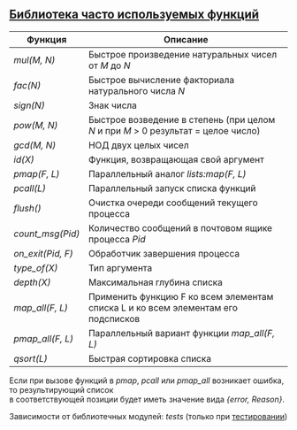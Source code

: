 ## [Библиотека часто используемых функций](../libs/lib.erl)
|Функция|Описание|  
|-----------------|--------------------------------------------------------------------------------------|  
|*mul(M, N)*| Быстрое произведение натуральных чисел от *M* до *N*|  
|*fac(N)*| Быстрое вычисление факториала натурального числа *N*|  
|*sign(N)*| Знак числа|  
|*pow(M, N)*| Быстрое возведение в степень (при целом *N* и при *M* > 0 результат = целое число)|  
|*gcd(M, N)*| НОД двух целых чисел|  
|*id(X)*| Функция, возвращающая свой аргумент|  
|*pmap(F, L)*| Параллельный аналог *lists:map(F, L)*|  
|*pcall(L)*| Параллельный запуск списка функций|  
|*flush()*| Очистка очереди сообщений текущего процесса|  
|*count_msg(Pid)*|Количество сообщений в почтовом ящике процесса *Pid*|  
|*on_exit(Pid, F)*| Обработчик завершения процесса|  
|*type_of(X)*| Тип аргумента|  
|*depth(X)*| Максимальная глубина списка|  
|*map_all(F, L)*| Применить функцию F ко всем элементам списка L и ко всем элементам его подсписков|  
|*pmap_all(F, L)*| Параллельный вариант функции *map_all(F, L)*|  
|*qsort(L)*| Быстрая сортировка списка|  

Если при вызове функций в *pmap*, *pcall* или *pmap_all* возникает ошибка, то результирующий список  
в соответствующей позиции будет иметь значение вида *{error, Reason}*.

Зависимости от библиотечных модулей: *tests* (только при [тестировании](../libs/tests/lib_tests.erl))  
